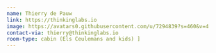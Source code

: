 ```yaml
---
name: Thierry de Pauw
link: https://thinkinglabs.io
image: https://avatars0.githubusercontent.com/u/7294839?s=460&v=4
contact-via: thierry@thinkinglabs.io
room-type: cabin (Els Ceulemans and kids) ]
---
```



